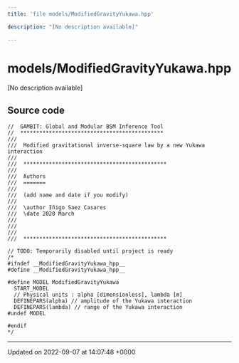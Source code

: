 ```yaml
---
title: 'file models/ModifiedGravityYukawa.hpp'

description: "[No description available]"

---
```


# models/ModifiedGravityYukawa.hpp

[No description available]




## Source code

```
//  GAMBIT: Global and Modular BSM Inference Tool
//  *********************************************
///
///  Modified gravitational inverse-square law by a new Yukawa interaction
///
///  *********************************************
///
///  Authors
///  =======
///
///  (add name and date if you modify)
///
///  \author Iñigo Saez Casares
///  \date 2020 March
///
///  
///
///  *********************************************

// TODO: Temporarily disabled until project is ready
/*
#ifndef __ModifiedGravityYukawa_hpp__
#define __ModifiedGravityYukawa_hpp__

#define MODEL ModifiedGravityYukawa
  START_MODEL
  // Physical units : alpha [dimensionless], lambda [m]
  DEFINEPARS(alpha) // amplitude of the Yukawa interaction
  DEFINEPARS(lambda) // range of the Yukawa interaction
#undef MODEL

#endif
*/
```


-------------------------------

Updated on 2022-09-07 at 14:07:48 +0000
